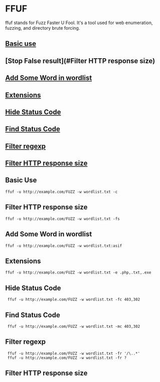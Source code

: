 # FFUF 

ffuf stands for Fuzz Faster U Fool. It's a tool used for web enumeration, fuzzing, and directory brute forcing.

## [Basic use](#basic-use)

## [Stop False result](#Filter HTTP response size)

## [Add Some Word in wordlist](#add-some-word-in-wordlist)

## [Extensions](#extensions)

## [Hide Status Code](#hide-status-code)

## [Find Status Code](#find-status-code)

## [Filter regexp](#Filter-regexp)

## [Filter HTTP response size](#Filter-HTTP-response-size)



## Basic Use

    ffuf -u http://example.com/FUZZ -w wordlist.txt -c 

## Filter HTTP response size

    ffuf -u http://example.com/FUZZ -w wordlist.txt -fs
    
## Add Some Word in wordlist

    ffuf -u http://example.com/FUZZ -w wordlist.txt:asif

## Extensions

    ffuf -u http://example.com/FUZZ -w wordlist.txt -e .php,.txt,.exe

## Hide Status Code

     ffuf -u http://example.com/FUZZ -w wordlist.txt -fc 403,302

## Find Status Code 

     ffuf -u http://example.com/FUZZ -w wordlist.txt -mc 403,302     

## Filter regexp

     ffuf -u http://example.com/FUZZ -w wordlist.txt -fr '/\..*'
     ffuf -u http://example.com/FUZZ -w wordlist.txt -fr ?


## Filter HTTP response size

















